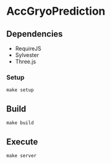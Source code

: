 # AccGryoPrediction

## Dependencies

* RequireJS
* Sylvester
* Three.js

### Setup
```
make setup
```

## Build
```
make build
```

## Execute
```
make server
```
